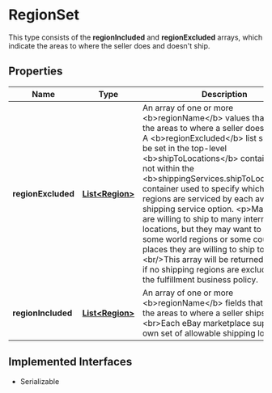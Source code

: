 

# RegionSet

This type consists of the <b>regionIncluded</b> and <b>regionExcluded</b> arrays, which indicate the areas to where the seller does and doesn't ship.
## Properties

Name | Type | Description | Notes
------------ | ------------- | ------------- | -------------
**regionExcluded** | [**List&lt;Region&gt;**](Region.md) | An array of one or more &lt;b&gt;regionName&lt;/b&gt; values that specify the areas to where a seller does not ship. A &lt;b&gt;regionExcluded&lt;/b&gt; list should only be set in the top-level &lt;b&gt;shipToLocations&lt;/b&gt; container and not within the &lt;b&gt;shippingServices.shipToLocations&lt;/b&gt; container used to specify which shipping regions are serviced by each available shipping service option. &lt;p&gt;Many sellers are willing to ship to many international locations, but they may want to exclude some world regions or some countries as places they are willing to ship to.&lt;br/&gt;&lt;br/&gt;This array will be returned as empty if no shipping regions are excluded with the fulfillment business policy. |  [optional]
**regionIncluded** | [**List&lt;Region&gt;**](Region.md) | An array of one or more &lt;b&gt;regionName&lt;/b&gt; fields that specify the areas to where a seller ships. &lt;br&gt;&lt;br&gt;Each eBay marketplace supports its own set of allowable shipping locations. |  [optional]


## Implemented Interfaces

* Serializable



